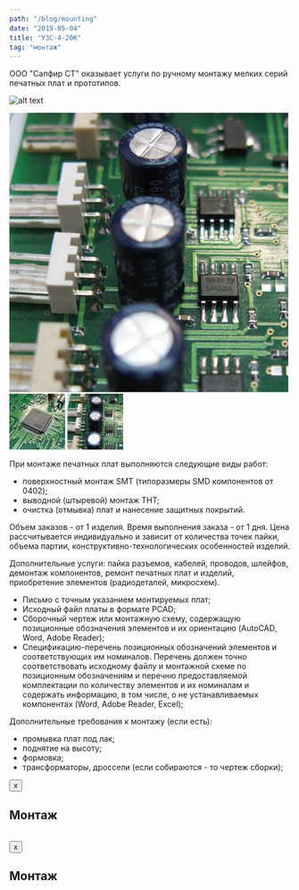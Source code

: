 ```yaml
---
path: "/blog/mounting"
date: "2019-05-04"
title: "УЗС-4-20К"
tag: "монтаж"
---
```


<p>ООО "Сапфир СТ" оказывает услуги по ручному монтажу мелких серий печатных плат и прототипов.</p>

![alt text](/static/so-8_500x500-7a3154a2da3b03111b50d1fab2e83a60.jpg "Logo Title Text 1")

<a href="/images/so-8_500x500.jpg" class="modal" title="увеличить"><img class='full-img' src="../images/so-8_500x500.jpg" /></a>
<img src="../images/sold_contoller_500x500.jpg" alt="Монтаж" width="100px" />
<a href="#modal1" class="btn" data-toggle="modal"><img src="../images/so-8_500x500.jpg" alt="Монтаж" width="100px" /></a>
<p>При монтаже печатных плат выполняются следующие виды работ:<br>

* поверхностный монтаж SMT (типоразмеры SMD компонентов от 0402); 
* выводной (штыревой) монтаж THT; 
* очистка (отмывка) плат и нанесение защитных покрытий.

<p>Объем заказов - от 1 изделия. Время выполнения заказа - от 1 дня. Цена рассчитывается индивидуально и зависит от количества точек пайки, объема партии, конструктивно-технологических особенностей изделий.</p>

Дополнительные услуги: пайка разъемов, кабелей, проводов, шлейфов, демонтаж компонентов, ремонт печатных плат и изделий, приобретение элементов (радиодеталей, микросхем).

<ul>
<li>Письмо с точным указанием монтируемых плат;</li>
<li>Исходный файл платы в формате PCAD;</li>
<li>Сборочный чертеж или монтажную схему, содержащую позиционные обозначения элементов и их ориентацию (AutoCAD, Word, Adobe Reader);</li>
<li>Спецификацию-перечень позиционных обозначений элементов и соответствующих им номиналов. Перечень должен точно соответствовать исходному файлу и монтажной схеме по позиционным обозначениям и перечню предоставляемой комплектации по количеству элементов и их номиналам и содержать информацию, в том числе, о не устанавливаемых компонентах (Word, Adobe Reader, Excel);</li>
</ul>
<p>Дополнительные требования к монтажу (если есть):</p>
<ul>
<li>промывка плат под лак;</li>
<li>поднятие на высоту;</li>
<li>формовка;</li>
<li>трансформаторы, дроссели (если собираются - то чертеж сборки);</li>
</ul>
<div id="modal" class="modal fade" tabindex="-1">
<div class="modal-dialog">
<div class="modal-header"><button type="button" class="close" data-dismiss="modal">x</button>
<h2>Монтаж</h2>
</div>
<div class="modal-body"><img src="/images/services/sold_contoller_500x500.jpg" alt="" width="500px" /></div>
</div>
</div>
<div id="modal1" class="modal fade" tabindex="-1">
<div class="modal-dialog">
<div class="modal-header"><button type="button" class="close" data-dismiss="modal">x</button>
<h2>Монтаж</h2>
</div>
<div class="modal-body"><img src="/images/services/so-8_500x500.jpg" alt="" width="500px" /></div>
</div>
</div> 	</div>